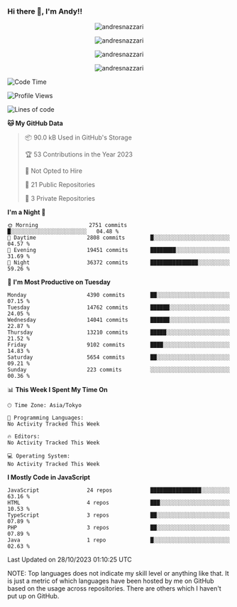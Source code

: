 ### Hi there 👋, I'm Andy!!

<p align="center" >
  <img src="https://github-profile-trophy.vercel.app/?username=AndresNazzari&theme=dracula&column=-1" alt="andresnazzari"/>
</p>

<p align="center">
  <img  src="https://github-readme-stats.vercel.app/api?username=AndresNazzari&count_private=true&show_icons=true&theme=dracula" alt="andresnazzari"/>
</p>
<p align="center">
  <img  src="https://github-readme-stats.vercel.app/api/top-langs/?username=AndresNazzari&layout=compact" alt="andresnazzari"/>
</p>
<p align="center" >
  <img src="https://github-readme-stats.vercel.app/api/wakatime?username=AndresNazzari" alt="andresnazzari"/>
</p>

<!--START_SECTION:waka-->
![Code Time](http://img.shields.io/badge/Code%20Time-966%20hrs%209%20mins-blue)

![Profile Views](http://img.shields.io/badge/Profile%20Views-0-blue)

![Lines of code](https://img.shields.io/badge/From%20Hello%20World%20I%27ve%20Written-14.1%20million%20lines%20of%20code-blue)

**🐱 My GitHub Data** 

> 📦 90.0 kB Used in GitHub's Storage 
 > 
> 🏆 53 Contributions in the Year 2023
 > 
> 🚫 Not Opted to Hire
 > 
> 📜 21 Public Repositories 
 > 
> 🔑 3 Private Repositories 
 > 
**I'm a Night 🦉** 

```text
🌞 Morning                2751 commits        █░░░░░░░░░░░░░░░░░░░░░░░░   04.48 % 
🌆 Daytime                2808 commits        █░░░░░░░░░░░░░░░░░░░░░░░░   04.57 % 
🌃 Evening                19451 commits       ████████░░░░░░░░░░░░░░░░░   31.69 % 
🌙 Night                  36372 commits       ███████████████░░░░░░░░░░   59.26 % 
```
📅 **I'm Most Productive on Tuesday** 

```text
Monday                   4390 commits        ██░░░░░░░░░░░░░░░░░░░░░░░   07.15 % 
Tuesday                  14762 commits       ██████░░░░░░░░░░░░░░░░░░░   24.05 % 
Wednesday                14041 commits       ██████░░░░░░░░░░░░░░░░░░░   22.87 % 
Thursday                 13210 commits       █████░░░░░░░░░░░░░░░░░░░░   21.52 % 
Friday                   9102 commits        ████░░░░░░░░░░░░░░░░░░░░░   14.83 % 
Saturday                 5654 commits        ██░░░░░░░░░░░░░░░░░░░░░░░   09.21 % 
Sunday                   223 commits         ░░░░░░░░░░░░░░░░░░░░░░░░░   00.36 % 
```


📊 **This Week I Spent My Time On** 

```text
🕑︎ Time Zone: Asia/Tokyo

💬 Programming Languages: 
No Activity Tracked This Week

🔥 Editors: 
No Activity Tracked This Week

💻 Operating System: 
No Activity Tracked This Week
```

**I Mostly Code in JavaScript** 

```text
JavaScript               24 repos            ████████████████░░░░░░░░░   63.16 % 
HTML                     4 repos             ███░░░░░░░░░░░░░░░░░░░░░░   10.53 % 
TypeScript               3 repos             ██░░░░░░░░░░░░░░░░░░░░░░░   07.89 % 
PHP                      3 repos             ██░░░░░░░░░░░░░░░░░░░░░░░   07.89 % 
Java                     1 repo              █░░░░░░░░░░░░░░░░░░░░░░░░   02.63 % 
```




 Last Updated on 28/10/2023 01:10:25 UTC
<!--END_SECTION:waka-->

NOTE: Top languages does not indicate my skill level or anything like that. It is just a metric of which languages have been hosted by me on GitHub based on the usage across repositories. There are others which I haven't put up on GitHub.

<!-- Here are some ideas to get you started:

-   🔭 I’m currently working on ...
-   🌱 I’m currently learning ...
-   👯 I’m looking to collaborate on ...
-   🤔 I’m looking for help with ...
-   💬 Ask me about ...
-   📫 How to reach me: ...
-   😄 Pronouns: ...
-   ⚡ Fun fact: ... -->
